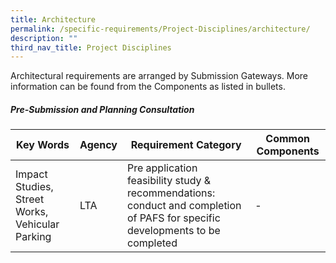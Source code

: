 ```yaml
---
title: Architecture
permalink: /specific-requirements/Project-Disciplines/architecture/
description: ""
third_nav_title: Project Disciplines
---
```

Architectural requirements are arranged by Submission Gateways. More information can be found from the Components as listed in bullets.
##### Pre-Submission and Planning Consultation

| Key Words | Agency | Requirement Category |Common Components |
| -------- | -------- | -------- |-------- |
| Impact Studies, Street Works, Vehicular Parking     | LTA     | Pre application feasibility study & recommendations: conduct and completion of PAFS for specific developments to be completed     |-     |

